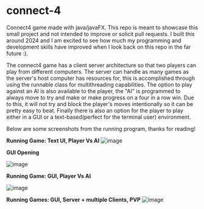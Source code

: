 # connect-4
Connect4 game made with java/javaFX. This repo is meant to showcase this small project and not intended to improve or solicit pull requests. I built this around 2024 and I am excited to see how much my programming and development skills have improved when I look back on this repo in the far future :).

The connect4 game has a client server architecture so that two players can play from different computers. The server can handle as many games as the server's host computer has resources for, this is accomplished through using the runnable class for multithreading capabilities. The option to play against an AI is also available to the player, the "AI" is programmed to always move to try and make or make progress on a four in a row win. Due to this, it will not try and block the player's moves intentionally so it can be pretty easy to beat. Finally there is also an option for the player to play either in a GUI or a text-based(perfect for the terminal user) environment. 

Below are some screenshots from the running program, thanks for reading!

**Running Game: Text UI, Player Vs AI**
![image](https://github.com/user-attachments/assets/bbcfb1bc-91cf-4190-873a-5b7e5c051fe0)


**GUI Opening**

![image](https://github.com/user-attachments/assets/b867146f-d388-422c-9f27-4270bd125ef6)

**Running Game: GUI, Player Vs AI**

![image](https://github.com/user-attachments/assets/7df77e7a-22c2-4890-80e7-bc01a07f590d)


**Running Games: GUI, Server + multiple Clients, PVP**
![image](https://github.com/user-attachments/assets/2db61997-371f-4ee1-a6ea-060abb924741)
